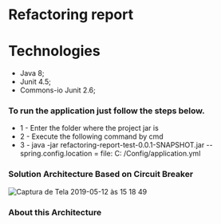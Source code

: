 # Refactoring report

# Technologies
- Java 8;
- Junit 4.5;
- Commons-io Junit 2.6;


### To run the application just follow the steps below.
- 1 - Enter the folder where the project jar is
- 2 - Execute the following command by cmd
- 3 - java -jar refactoring-report-test-0.0.1-SNAPSHOT.jar --spring.config.location = file: C: /Config/application.yml


### Solution Architecture Based on Circuit Breaker
![Captura de Tela 2019-05-12 às 15 18 49](https://res.cloudinary.com/drc5ukr93/image/upload/v1725575533/q11utyqc1rey1u3swuue.png)

### About this Architecture
